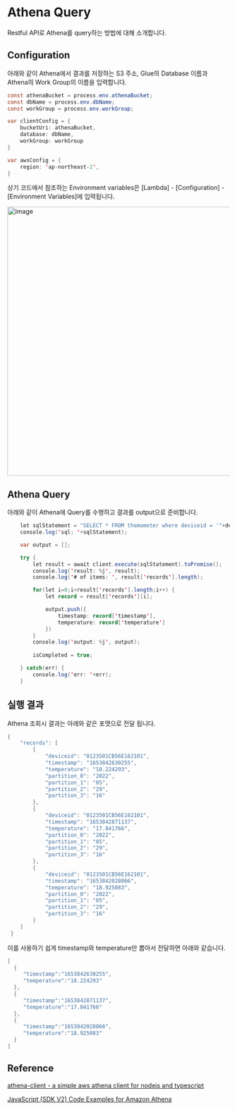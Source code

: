 # Athena Query

Restful API로 Athena를 query하는 방법에 대해 소개합니다. 

## Configuration

아래와 같이 Athena에서 결과를 저장하는 S3 주소, Glue의 Database 이름과 Athena의 Work Group의 이름을 입력합니다.

```java
const athenaBucket = process.env.athenaBucket; 
const dbName = process.env.dbName; 
const workGroup = process.env.workGroup; 

var clientConfig = {
    bucketUri: athenaBucket,
    database: dbName,
    workGroup: workGroup
}

var awsConfig = {
    region: 'ap-northeast-2', 
}
```

상기 코드에서 참조하는 Environment variables은 [Lambda] - [Configuration] - [Environment Variables]에 입력됩니다.

<img width="610" alt="image" src="https://user-images.githubusercontent.com/52392004/170911263-2b11de30-a1dc-48e3-a751-c4c1f99686bb.png">


## Athena Query

아래와 같이 Athena에 Query를 수행하고 결과를 output으로 준비합니다.

```java
    let sqlStatement = "SELECT * FROM themometer where deviceid = '"+deviceid+"' limit 1000";
    console.log('sql: '+sqlStatement);

    var output = [];

    try {
        let result = await client.execute(sqlStatement).toPromise();
        console.log('result: %j', result);
        console.log('# of items: ', result['records'].length);

        for(let i=0;i<result['records'].length;i++) {
            let record = result['records'][i];

            output.push({
                timestamp: record['timestamp'],
                temperature: record['temperature']
            })
        }
        console.log('output: %j', output);        
        
        isCompleted = true;

    } catch(err) {
        console.log('err: '+err);
    }
```

## 실행 결과 

Athena 조회시 결과는 아래와 같은 포맷으로 전달 됩니다. 

```java
{
    "records": [
        {
            "deviceid": "0123501CB56E162101",
            "timestamp": "1653842630255",
            "temperature": "18.224293",
            "partition_0": "2022",
            "partition_1": "05",
            "partition_2": "29",
            "partition_3": "16"
        },
        {
            "deviceid": "0123501CB56E162101",
            "timestamp": "1653842871137",
            "temperature": "17.841766",
            "partition_0": "2022",
            "partition_1": "05",
            "partition_2": "29",
            "partition_3": "16"
        },
        {
            "deviceid": "0123501CB56E162101",
            "timestamp": "1653842028066",
            "temperature": "18.925083",
            "partition_0": "2022",
            "partition_1": "05",
            "partition_2": "29",
            "partition_3": "16"
        }
    ]
 }
 ```
 
 이를 사용하기 쉽게 timestamp와 temperature만 뽑아서 전달하면 아래와 같습니다. 
 
 ```java
 [
   {
      "timestamp":"1653842630255",
      "temperature":"18.224293"
   },
   {
      "timestamp":"1653842871137",
      "temperature":"17.841766"
   },
   {
      "timestamp":"1653842028066",
      "temperature":"18.925083"
   }
]   
```

## Reference 
[athena-client - a simple aws athena client for nodejs and typescript](https://github.com/KoteiIto/node-athena)

[JavaScript (SDK V2) Code Examples for Amazon Athena](https://docs.aws.amazon.com/code-samples/latest/catalog/code-catalog-javascript-example_code-athena.html)
